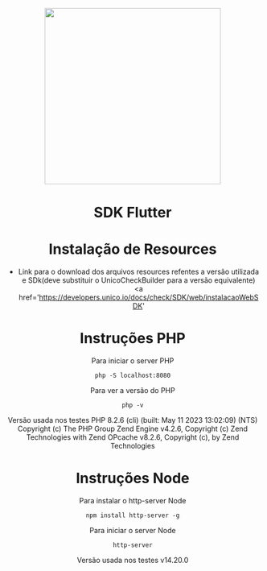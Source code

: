 
<p align='center'>
  <a href='https://unico.io'>
    <img width='350' src='https://unico.io/wp-content/uploads/2022/07/check.svg'></img>
  </a>
</p>

<h1 align='center'>SDK Flutter</h1>

<div align='center'>



# Instalação de Resources 

- Link para o download dos arquivos resources refentes a versão utilizada e SDk(deve substituir o UnicoCheckBuilder para a versão equivalente) <a href='https://developers.unico.io/docs/check/SDK/web/instalacaoWebSDK'

# Instruções PHP

Para iniciar o server PHP

```
php -S localhost:8080
```

Para ver a versão do PHP

```
php -v
```

Versão usada nos testes
PHP 8.2.6 (cli) (built: May 11 2023 13:02:09) (NTS)
Copyright (c) The PHP Group
Zend Engine v4.2.6, Copyright (c) Zend Technologies
    with Zend OPcache v8.2.6, Copyright (c), by Zend Technologies

# Instruções Node

Para instalar o http-server Node
```
npm install http-server -g
```

Para iniciar o server Node
```
http-server
```

Versão usada nos testes
v14.20.0


